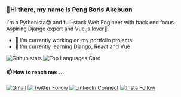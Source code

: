 ### 👋Hi there, my name is Peng Boris Akebuon
 I'm a Pythonista😍 and full-stack Web Engineer with back end focus. Aspiring Django expert and Vue.js lover🤗.
- 🔭 I’m currently working on my portfolio projects
- 🌱 I’m currently learning Django, React and Vue


<!--START_SECTION:waka-->
<!--END_SECTION:waka-->


![Github stats](https://github-readme-stats.vercel.app/api?username=itzomen&theme=vue&show_icons=true&count_private=true)
![Top Languages Card](https://github-readme-stats.vercel.app/api/top-langs/?username=itzomen&theme=vue&layout=compact)

#### 📫 How to reach me: ...
[![Gmail](https://img.shields.io/badge/%20-Send%20Mail-black?color=14171A&labelColor=ef5350&logo=gmail&logoColor=ffffff)](mailto:peng.akebuon2468@gmail.com)
[![Twitter Follow](https://img.shields.io/badge/dynamic/json.svg?color=14171A&labelColor=37474f&logo=twitter&logoColor=4fc3f7&label=&query=%24[0].followers_count&url=https%3A%2F%2Fcdn.syndication.twimg.com%2Fwidgets%2Ffollowbutton%2Finfo.json%3Fscreen_names%3Dsajib1066&suffix=%20Followers)](https://twitter.com/itz_an_omen/)
[![LinkedIn Connect](https://img.shields.io/badge/%20-Connect-black?color=14171A&labelColor=212121&logo=linkedin&logoColor=ffffff)](https://www.linkedin.com/in/peng-boris-akebuon-0b8ba0195/)
[![Insta Follow](https://img.shields.io/badge/%20-Follow-black?color=14171A&labelColor=d81b60&logo=instagram&logoColor=ffffff)](https://www.instagram.com/sajib1066/)
